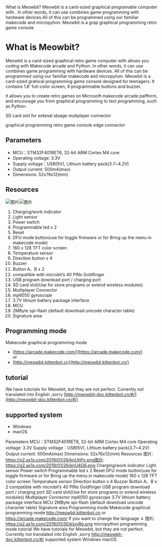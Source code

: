 What is Meowbit?
Meowbit is a card-sized graphical programable computer with  . In other words, it can use combines game programming with hardware devices.All of this can be programmed using our familiar makecode and micropyhon.
Meowbit is a grap
graphical programming retro game console


# What is Meowbit?  

Meowbit is a card-sized graphical retro game computer with allows you coding with Makecode arcade and Python. In other words, it can use combines game programming with hardware devices. All of this can be programmed using our familiar makecode and micropyhon.
Meowbit is a card-sized grahical programming game console designed for teenagers. It contains 1.8' full-color screen, 6 programmable buttons and buzzer.

It allows  you to create retro games on Microsoft makecode arcade palfform, and encourage you from graphical programming to text programming, such as Python.

SD card slot for extenal stoage
mutiplayer connector

graphical programming retro game console
edge connector



## Parameters 
* MCU：STM32F401RET6, 32-bit ARM Cortex M4 core
* Operating voltage: 3.3V
* Supply voltage：USB(5V), Lithium battery pack(3.7~4.2V)
* Output current: 500mA(max)
* Dimensions: 52x76x12(mm)
## Resources  

![图片](https://s2.ax1x.com/2019/01/26/knUhPx.png)![图片](https://s2.ax1x.com/2019/01/26/knU4G6.png)  

1. Charging/work indicator
2. Light sensor
3. Power switch
4. Programmable led x 2
5. Reset
6. DFU mode button(use for toggle firmware or for Bring up the menu in makecode mode)
7. 160 x 128 TFT color screen
8. Temperature sensor
9. Direction button x 4
10. Buzzer
11. Button A、B x 2
12. compatible with microbit’s 40 PINs Goldfinger
13. USB program download port / charging port
14. SD card slot(Use for store programs or extend wireless modules)
15. Multiplayer Connector
16. mp6050 gyroscope
17. 3.7V lithium battery package interface
18. MCU
19. 2MByte spi-flash (default download unicode character table)
20. Signature area  

## Programming mode
Makecode graphical programming mode  
* [https://arcade.makecode.com/](https://arcade.makecode.com/)  
or  
* [http://meowbit.kittenbot.cn](http://meowbit.kittenbot.cn/)  

<!-- If you want to change the language ↓  ![图片](https://s2.ax1x.com/2019/01/30/kluyRg.png)
* micropython programming mode   -->

## tutorial
We have tutorials for Meowbit, but they are not perfect. Currently not translated into English ,sorry [http://meowbit-doc.kittenbot.cn/#/](http://meowbit-doc.kittenbot.cn/#/)  

## supported system
* Windows
* macOS


Parameters
MCU：STM32F401RET6, 32-bit ARM Cortex M4 core
Operating voltage: 3.3V
Supply voltage：USB(5V), Lithium battery pack(3.7~4.2V)
Output current: 500mA(max)
Dimensions: 52x76x12(mm)
Resources
图片: https://s2.ax1x.com/2019/01/26/knUhPx.png图片: https://s2.ax1x.com/2019/01/26/knU4G6.png
Charging/work indicator
Light sensor
Power switch
Programmable led x 2
Reset
DFU mode button(use for toggle firmware or for Bring up the menu in makecode mode)
160 x 128 TFT color screen
Temperature sensor
Direction button x 4
Buzzer
Button A、B x 2
compatible with microbit’s 40 PINs Goldfinger
USB program download port / charging port
SD card slot(Use for store programs or extend wireless modules)
Multiplayer Connector
mp6050 gyroscope
3.7V lithium battery package interface
MCU
2MByte spi-flash (default download unicode character table)
Signature area
Programming mode
Makecode graphical programming mode
 http://meowbit.kittenbot.cn
or
https://arcade.makecode.com/
If you want to change the language ↓  图片: https://s2.ax1x.com/2019/01/30/kluyRg.png
micropython programming mode
tutorial
We have tutorials for Meowbit, but they are not perfect. Currently not translated into English ,sorry http://meowbit-doc.kittenbot.cn/#/
supported system
Windows
macOS